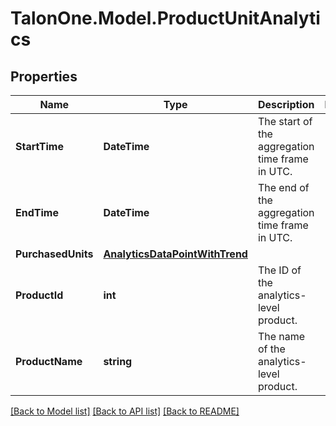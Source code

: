 # TalonOne.Model.ProductUnitAnalytics
## Properties

Name | Type | Description | Notes
------------ | ------------- | ------------- | -------------
**StartTime** | **DateTime** | The start of the aggregation time frame in UTC. | 
**EndTime** | **DateTime** | The end of the aggregation time frame in UTC. | 
**PurchasedUnits** | [**AnalyticsDataPointWithTrend**](AnalyticsDataPointWithTrend.md) |  | 
**ProductId** | **int** | The ID of the analytics-level product. | 
**ProductName** | **string** | The name of the analytics-level product. | 

[[Back to Model list]](../README.md#documentation-for-models) [[Back to API list]](../README.md#documentation-for-api-endpoints) [[Back to README]](../README.md)


